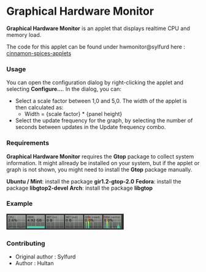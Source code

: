 Graphical Hardware Monitor
==========================

**Graphical Hardware Monitor** is an applet that displays realtime CPU and memory load.

The code for this applet can be found under hwmonitor@sylfurd here : [cinnamon-spices-applets](https://github.com/linuxmint/cinnamon-spices-applets/)

### Usage

You can open the configuration dialog by right-clicking the applet and selecting **Configure...**. In the dialog, you can:

* Select a scale factor between 1,0 and 5,0. The width of the applet is then calculated as:
  * Width = {scale factor} * {panel height}
* Select the update frequency for the graph, by selecting the number of seconds between updates in the Update frequency combo.

### Requirements

**Graphical Hardware Monitor** requires the **Gtop** package to collect system information. It might allready be installed on your system, but if the applet or graph is not shown, you might need to install the **Gtop** package manually.

**Ubuntu / Mint**: install the package **gir1.2-gtop-2.0**
**Fedora**: install the package **libgtop2-devel**
**Arch**: install the package **libgtop**

### Example

![screenshot](https://raw.githubusercontent.com/linuxmint/cinnamon-spices-applets/master/hwmonitor%40sylfurd/screenshot.png)

### Contributing

*  Original author : Sylfurd
*  Author : Hultan

